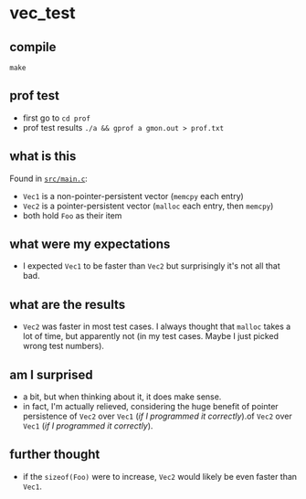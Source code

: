 # vec_test
## compile
`make`

## prof test
- first go to `cd prof`
- prof test results `./a && gprof a gmon.out > prof.txt`

## what is this
Found in [`src/main.c`](src/main.c):
- `Vec1` is a non-pointer-persistent vector (`memcpy` each entry)
- `Vec2` is a pointer-persistent vector (`malloc` each entry, then `memcpy`)
- both hold `Foo` as their item

## what were my expectations
- I expected `Vec1` to be faster than `Vec2` but surprisingly it's not all that bad.

## what are the results
- `Vec2` was faster in most test cases. I always thought that `malloc` takes a lot of time, but apparently not (in my test cases. Maybe I just picked wrong test numbers).

## am I surprised
- a bit, but when thinking about it, it does make sense.
- in fact, I'm actually relieved, considering the huge benefit of pointer persistence of `Vec2` over `Vec1` (_if I programmed it correctly_).of `Vec2` over `Vec1` (_if I programmed it correctly_).

## further thought
- if the `sizeof(Foo)` were to increase, `Vec2` would likely be even faster than `Vec1`.

